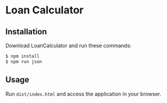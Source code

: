 Loan Calculator
========================

Installation
------------

Download LoanCalculator and run these commands:

```bash
$ npm install
$ npm run json
```

Usage
-----

Run  `dist/index.html` and access the application in your
browser. 
